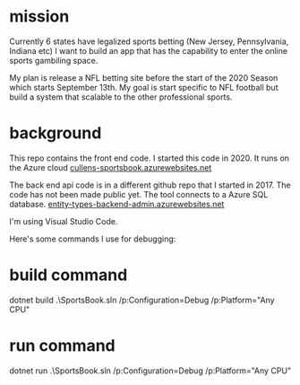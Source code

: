 # mission
Currently 6 states have legalized sports betting (New Jersey, Pennsylvania, Indiana etc)  I want to build an app that has the capability to enter the online sports gambiling space.   

My plan is release a NFL betting site before the start of the 2020 Season which starts September 13th.  My goal is start specific to NFL football but build a system that scalable to the other professional sports.


# background
This repo contains the front end code.  I started this code in 2020. It runs on the Azure cloud <a href="https://cullens-sportsbook.azurewebsites.net/">cullens-sportsbook.azurewebsites.net</a>

The back end api code is in a different github repo that I started in 2017. The code has not been made public yet.  The tool connects to a Azure SQL database.  <a href="https://entity-types-backend-admin.azurewebsites.net/"> entity-types-backend-admin.azurewebsites.net</a>

I'm using Visual Studio Code. 

Here's some commands I use for debugging:

# build command
dotnet build .\\SportsBook.sln /p:Configuration=Debug /p:Platform="Any CPU"

# run command
dotnet run .\\SportsBook.sln /p:Configuration=Debug /p:Platform="Any CPU"
